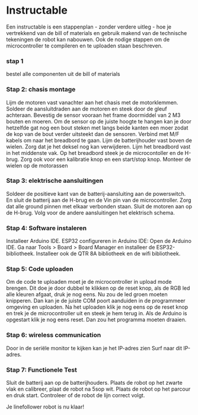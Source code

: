 # Instructable

Een instructable is een stappenplan - zonder verdere uitleg - hoe je vertrekkend van de bill of materials en gebruik makend van de technische tekeningen de robot kan nabouwen. Ook de nodige stappen om de microcontroller te compileren en te uploaden staan beschreven.  

### stap 1
bestel alle componenten uit de bill of materials  
### Stap 2:  chasis montage
Lijm de motoren vast vanachter aan het chasis met de motorklemmen. Soldeer de aansluitdraden aan de motoren en steek door de gleuf achteraan. 
Bevestig de sensor vooraan het frame doormiddel van 2 M3 bouten en moeren. Om de sensor op de juiste hoogte te hangen kan je door hetzelfde gat nog een bout steken met langs beide kanten een moer zodat de kop van de bout verder uitsteekt dan de sensoren. Verbind met M/F kabels om naar het breadbord te gaan.
Lijm de batterijhouder vast boven de wielen. Zorg dat je het deksel nog kan verwijderen.
Lijm het breadbord vast in het middenste vak. Op het breadbord steek je de microcontoller en de H-brug. Zorg ook voor een kalibratie knop en een start/stop knop. 
Monteer de wielen op de motorassen
### Stap 3: elektrische aansluitingen
Soldeer de positieve kant van de batterij-aansluiting aan de powerswitch. En sluit de batterij aan de H-brug en de Vin pin van de microcontroller. Zorg dat alle ground pinnen met elkaar verbonden staan.
Sluit de motoren aan op de H-brug.
Volg voor de andere aansluitingen het elektrisch schema.
### Stap 4: Software instaleren
 Installeer Arduino IDE.
ESP32 configureren in Arduino IDE:
Open de Arduino IDE.
Ga naar Tools > Board > Board Manager en installeer de ESP32-bibliotheek.
Installeer ook de QTR 8A bibliotheek en de wifi bibliotheek.
### Stap 5: Code uploaden
Om de code te uploaden moet je de microcontroller in upload mode brengen. Dit doe je door dubbel te klikken op de reset knop, als de RGB led alle kleuren afgaat, druk je nog eens. Nu zou de led groen moeten knipperen. Dan kan je de juiste COM poort aanduiden in de programmeer omgeving en uploaden. 
Na het uploaden klik je nog eens op de reset knop en trek je de microcontroller uit en steek je hem terug in. Als de Arduino is opgestart klik je nog eens reset. Dan zou het programma moeten draaien.
### Stap 6: wireless communication
Door in de seriële monitor te kijken kan je het IP-adres zien
Surf naar dit IP-adres.
### Stap 7: Functionele Test
Sluit de batterij aan op de batterijhouders.
Plaats de robot op het zwarte vlak en calibreer, plaat de robot na 5sop wit.
Plaats de robot op het parcour en druk start.
Controleer of de robot de lijn correct volgt.

Je linefollower robot is nu klaar!
